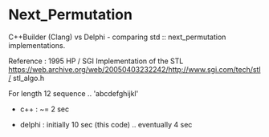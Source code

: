 # Next_Permutation

C++Builder (Clang) vs Delphi - comparing std :: next_permutation implementations.

Reference : 1995 HP / SGI Implementation of the STL
            https://web.archive.org/web/20050403232242/http://www.sgi.com/tech/stl/
            stl_algo.h  

For length 12 sequence .. 'abcdefghijkl' 

- c++ : ~= 2 sec

- delphi : initially 10 sec (this code) .. eventually 4 sec
